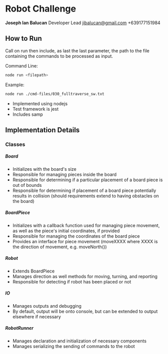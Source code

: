 # Robot Challenge

**Joseph Ian Balucan**
Developer Lead
jibalucan@gmail.com
+639177151984

## How to Run

Call on run then include, as last the last parameter, the path to the file containing the commands to be processed as input.

Command Line:
```bash
node run <filepath>
```
Example:
```bash
node run ./cmd-files/030_fulltraverse_sw.txt
```
- Implemented using nodejs
- Test framework is jest
- Includes samp

## Implementation Details

### Classes

##### *Board* 
- Initializes with the board's size
- Responsible for managing pieces inside the board
- Responsible for determining if a particular placement of a board piece is out of bounds
- Responsible for determining if placement of a board piece potentially results in collision (should requirements extend to having obstacles on the board)

##### *BoardPiece* 
- Initializes with a callback function used for managing piece movement, as well as the piece's initial coordinates, if provided
- Responsible for managing the coordinates of the board piece
- Provides an interface for piece movement (moveXXXX where XXXX is the direction of movement, e.g. moveNorth())

##### *Robot*
- Extends BoardPiece
- Manages direction as well methods for moving, turning, and reporting
- Responsible for detecting if robot has been placed or not

##### *IO*
- Manages outputs and debugging
- By default, output will be onto console, but can be extended to output elsewhere if necessary

##### *RobotRunner*
- Manages declaration and initialization of necessary components
- Manages serializing the sending of commands to the robot
